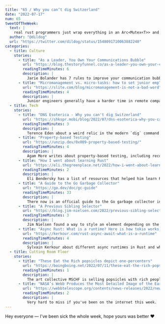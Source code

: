 ```yaml
---
title: "65 / Why you can’t dig Switzerland"
date: "2022-07-17"
num: 65
tweetOfTheWeek:
  text: |
    real rust programmers just wrap everything in an Arc<Mutex<T>> and use async everywhere so they can pretend they are nodejs programmers
  author: "@dildog"
  url: "https://twitter.com/dildog/status/1548091710063882240"
categories:
  - title: Culture
    stories:
      - title: "As a Leader, You Own Your Communications Bubble"
        url: "https://blog.thestoryfunnel.co/as-a-leader-you-own-your-communications-bubble/"
        readingTimeMinutes: 6
        description: |
          Jarie Bolander has 7 rules to improve your communication bubble as a manager.
      - title: "Micromanagement vs. micro-tasks: how to set junior employees up for success in remote"
        url: "https://slite.com/blog/micromanagement-is-not-a-bad-word"
        readingTimeMinutes: 4
        description: |
          Junior engineers generally have a harder time in remote companies, this article has some tips to make it easier.
  - title: Tech
    stories:
      - title: "DNS Esoterica - Why you can't dig Switzerland"
        url: "https://shkspr.mobi/blog/2022/07/dns-esoterica-why-you-cant-dig-switzerland/"
        readingTimeMinutes: 3
        description: |
          Terence Eden about a weird relic in the modern `dig` command that prevents querying for the top-level `ch` domain without the trailing dot.
      - title: "Property-based Testing"
        url: "https://unzip.dev/0x009-property-based-testing/"
        readingTimeMinutes: 4
        description: |
          Agam More writes about property-based testing, including recommendations for different software stacks.
      - title: "How I went about learning Rust"
        url: "https://eli.thegreenplace.net/2022/how-i-went-about-learning-rust/"
        readingTimeMinutes: 2
        description: |
          Eli Bendersky has a list of resources that helped him learn Rust.
      - title: "A Guide to the Go Garbage Collector"
        url: "https://go.dev/doc/gc-guide"
        readingTimeMinutes: 33
        description: |
          There now is an official guide to the Go garbage collector including an optimization guide.
      - title: "A Previous Sibling Selector"
        url: "https://blog.jim-nielsen.com/2022/previous-sibling-selector/"
        readingTimeMinutes: 3
        description: |
          Jim Nielsen found a way to style an element depending on the element that comes after in CSS.
      - title: "Async Rust: What is a runtime? Here is how tokio works under the hood"
        url: "https://kerkour.com/rust-async-await-what-is-a-runtime"
        readingTimeMinutes: 4
        description: |
          Sylvain Kerkour about different async runtimes in Rust and what to look out for.
  - title: Cutting Room Floor
    stories:
      - title: "These Eat the Rich popsicles depict one-percenters"
        url: "https://boingboing.net/2022/07/11/these-eat-the-rich-popsicles-depict-one-percenters.html"
        readingTimeMinutes: 1
        description: |
          The art collective MSCHF is selling popsicles with rich people's faces on them, so you can finally eat the rich!
      - title: "NASA’s Webb Produces the Most Detailed Image of the Early Universe to Date"
        url: "https://webbtelescope.org/contents/news-releases/2022/news-2022-038"
        readingTimeMinutes: 2
        description: |
          Very hard to miss if you've been on the internet this week.
---
```


Hey everyone — I've been sick the whole week, hope yours was better ❤️
